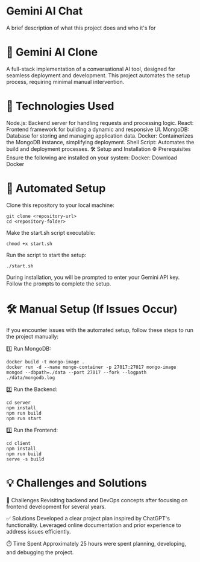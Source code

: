 
# Gemini AI Chat

A brief description of what this project does and who it's for

# 🌟 Gemini AI Clone
A full-stack implementation of a conversational AI tool, designed for seamless deployment and development. This project automates the setup process, requiring minimal manual intervention.

# 🚀 Technologies Used
Node.js: Backend server for handling requests and processing logic.
React: Frontend framework for building a dynamic and responsive UI.
MongoDB: Database for storing and managing application data.
Docker: Containerizes the MongoDB instance, simplifying deployment.
Shell Script: Automates the build and deployment processes.
🛠️ Setup and Installation
⚙️ Prerequisites
Ensure the following are installed on your system:
Docker: Download Docker

# 🔄 Automated Setup
Clone this repository to your local machine:
```
git clone <repository-url>
cd <repository-folder>
```
Make the start.sh script executable:

```
chmod +x start.sh
```
Run the script to start the setup:

```
./start.sh
```
During installation, you will be prompted to enter your Gemini API key. Follow the prompts to complete the setup.

# 🛠️ Manual Setup (If Issues Occur)
If you encounter issues with the automated setup, follow these steps to run the project manually:

1️⃣ Run MongoDB:
```
docker build -t mongo-image .
docker run -d --name mongo-container -p 27017:27017 mongo-image
mongod --dbpath=./data --port 27017 --fork --logpath ./data/mongodb.log
```
2️⃣ Run the Backend:
```
cd server
npm install
npm run build
npm run start
```
3️⃣ Run the Frontend:
```
cd client
npm install
npm run build
serve -s build
```
# 💡 Challenges and Solutions
🧩 Challenges
Revisiting backend and DevOps concepts after focusing on frontend development for several years.

✅ Solutions
Developed a clear project plan inspired by ChatGPT's functionality.
Leveraged online documentation and prior experience to address issues efficiently.

⏱️ Time Spent
Approximately 25 hours were spent planning, developing, and debugging the project.

